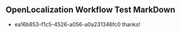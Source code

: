 ## OpenLocalization Workflow Test MarkDown

* ea16b853-f1c5-4526-a056-a0a231346fc0 
thanks!



<!--HONumber=Jan16_HO2-->

